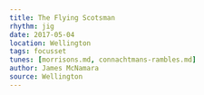 ```yaml
---
title: The Flying Scotsman
rhythm: jig
date: 2017-05-04
location: Wellington
tags: focusset
tunes: [morrisons.md, connachtmans-rambles.md]
author: James McNamara
source: Wellington
---
```

